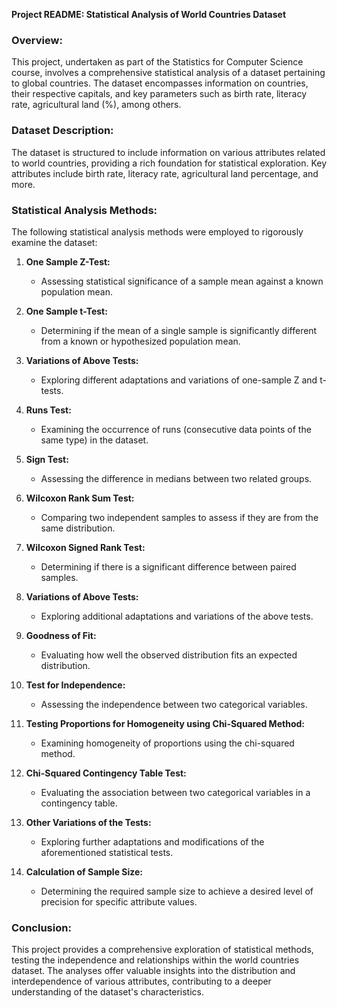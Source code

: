 **Project README: Statistical Analysis of World Countries Dataset**

### Overview:

This project, undertaken as part of the Statistics for Computer Science course, involves a comprehensive statistical analysis of a dataset pertaining to global countries. The dataset encompasses information on countries, their respective capitals, and key parameters such as birth rate, literacy rate, agricultural land (%), among others.

### Dataset Description:

The dataset is structured to include information on various attributes related to world countries, providing a rich foundation for statistical exploration. Key attributes include birth rate, literacy rate, agricultural land percentage, and more.

### Statistical Analysis Methods:

The following statistical analysis methods were employed to rigorously examine the dataset:

1. **One Sample Z-Test:**
   - Assessing statistical significance of a sample mean against a known population mean.

2. **One Sample t-Test:**
   - Determining if the mean of a single sample is significantly different from a known or hypothesized population mean.

3. **Variations of Above Tests:**
   - Exploring different adaptations and variations of one-sample Z and t-tests.

4. **Runs Test:**
   - Examining the occurrence of runs (consecutive data points of the same type) in the dataset.

5. **Sign Test:**
   - Assessing the difference in medians between two related groups.

6. **Wilcoxon Rank Sum Test:**
   - Comparing two independent samples to assess if they are from the same distribution.

7. **Wilcoxon Signed Rank Test:**
   - Determining if there is a significant difference between paired samples.

8. **Variations of Above Tests:**
   - Exploring additional adaptations and variations of the above tests.

9. **Goodness of Fit:**
   - Evaluating how well the observed distribution fits an expected distribution.

10. **Test for Independence:**
    - Assessing the independence between two categorical variables.

11. **Testing Proportions for Homogeneity using Chi-Squared Method:**
    - Examining homogeneity of proportions using the chi-squared method.

12. **Chi-Squared Contingency Table Test:**
    - Evaluating the association between two categorical variables in a contingency table.

13. **Other Variations of the Tests:**
    - Exploring further adaptations and modifications of the aforementioned statistical tests.

14. **Calculation of Sample Size:**
    - Determining the required sample size to achieve a desired level of precision for specific attribute values.

### Conclusion:

This project provides a comprehensive exploration of statistical methods, testing the independence and relationships within the world countries dataset. The analyses offer valuable insights into the distribution and interdependence of various attributes, contributing to a deeper understanding of the dataset's characteristics.
